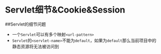 # Servlet细节&Cookie&Session
##Servlet的细节问题
* 一个`Servlet`可以有多个映射`<url-pattern>`
* `Servlet`的`<servlet-name>`不能为`default`，如果为`default`那么当前项目中的静态资源将无法被访问到

